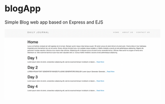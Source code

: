 # blogApp
Simple Blog web app based on Express and EJS 



<img src="https://github.com/Kadyu/blogApp/blob/main/readMe-img/img.png" width="600">
